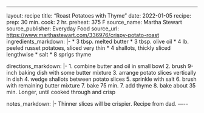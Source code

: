 ---
layout: recipe
title: “Roast Potatoes with Thyme”
date: 2022-01-05
recipe:
  prep: 30 min.
  cook: 2 hr.
  preheat: 375 F
  source_name: Martha Stewart
  source_publisher: Everyday Food
  source_url: https://www.marthastewart.com/336976/crispy-potato-roast
  ingredients_markdown: |-
    * 3 tbsp. melted butter
    * 3 tbsp. olive oil
    * 4 lb. peeled russet potatoes, sliced very thin
    * 4 shallots, thickly sliced lengthwise
    * salt
    * 8 sprigs thyme

  directions_markdown: |-
    1. combine butter and oil in small bowl
    2. brush 9-inch baking dish with some butter mixture
    3. arrange potato slices vertically in dish
    4. wedge shallots between potato slices
    5. sprinkle with salt
    6. brush with remaining butter mixture
    7. bake 75 min.
    7. add thyme
    8. bake about 35 min. Longer, until cooked through and crisp
      
  notes_markdown: |-
    Thinner slices will be crispier.
    Recipe from dad.
—--

